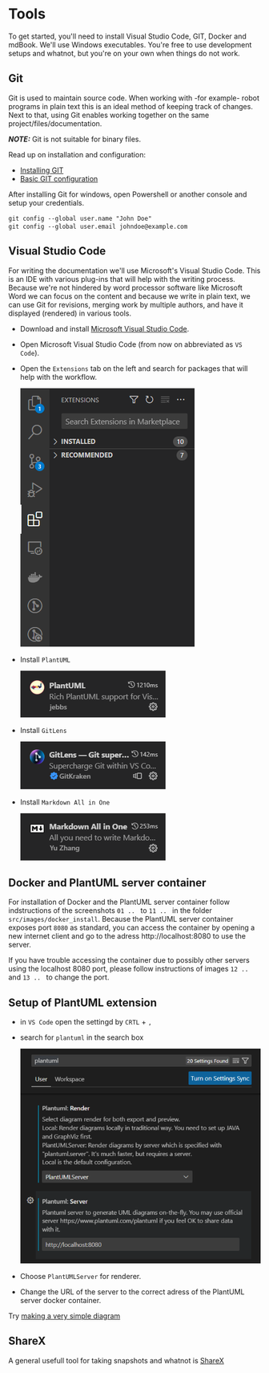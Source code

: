 # Tools

To get started, you'll need to install Visual Studio Code, GIT, Docker and mdBook. We'll use Windows executables. You're free to use development setups and whatnot, but you're on your own when things do not work.

## Git

Git is used to maintain source code. When working with -for example- robot programs in plain text this is an ideal method of keeping track of changes. Next to that, using Git enables working together on the same project/files/documentation.

**_NOTE:_**  Git is not suitable for binary files.

Read up on installation and configuration:
- [Installing GIT](https://git-scm.com/download/win)
- [Basic GIT configuration](https://git-scm.com/book/en/v2/Getting-Started-First-Time-Git-Setup)

After installing Git for windows, open Powershell or another console and setup your credentials.
```
git config --global user.name "John Doe"
git config --global user.email johndoe@example.com
```

## Visual Studio Code

For writing the documentation we'll use Microsoft's Visual Studio Code. This is an IDE with various plug-ins that will help with the writing process.
Because we're not hindered by word processor software like Microsoft Word we can focus on the content and because we write in plain text, we can use Git for revisions, merging work by multiple authors, and have it displayed (rendered) in various tools.

- Download and install [Microsoft Visual Studio Code](https://code.visualstudio.com/).
- Open Microsoft Visual Studio Code (from now on abbreviated as `VS Code`).
- Open the `Extensions` tab on the left and search for packages that will help with the workflow.
 
  ![Extensions](./images/code_extensions.png "Visual Code Extensions")
- Install `PlantUML`
  
  ![PlantUML](./images/code_plantuml.png "PlantUML")

- Install `GitLens`

  ![GitLens](./images/code_gitlens.png "GitLens")

- Install `Markdown All in One`
  
  ![MarkdownAllinOne](./images/code_markdownallinone.png "Markdown All in One")

## Docker and PlantUML server container

For installation of Docker and the PlantUML server container follow indstructions of the screenshots `01 .. ` to `11 .. ` in the folder `src/images/docker_install`. Because the PlantUML server container exposes port `8080` as standard, you can access the container by opening a new internet client and go to the adress http://localhost:8080 to use the server.

If you have trouble accessing the container due to possibly other servers using the localhost 8080 port, please follow instructions of images `12 .. ` and `13 .. ` to change the port.

## Setup of PlantUML extension

- in `VS Code` open the settingd by `CRTL` + `,`
- search for `plantuml` in the search box
  
  ![VSCodePlantUmlSetting](./images/code_plantuml_settings.png "PlantUML settings")

- Choose `PlantUMLServer` for renderer.
- Change the URL of the server to the correct adress of the PlantUML server docker container.

Try [making a very simple diagram ](./Usage.md#create-a-plantuml-picture)

## ShareX

A general usefull tool for taking snapshots and whatnot is [ShareX](https://getsharex.com/downloads)